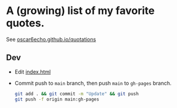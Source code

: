 # A (growing) list of my favorite quotes.

See [oscar6echo.github.io/quotations](http://oscar6echo.github.io/quotations)

## Dev

- Edit [index.html](./index.html)

- Commit push to `main` branch, then push `main` to `gh-pages` branch.

  ```bash
  git add . && git commit -m "Update" && git push
  git push -f origin main:gh-pages
  ```

